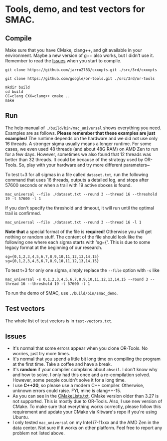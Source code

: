 # Tools, demo, and test vectors for SMAC.

## Compile

Make sure that you have CMake, clang++, and git available in your environment. Maybe a new version of g++ also works, but I didn't use it. Remember to read the [Issues](https://github.com/0NG/smac-tools?tab=readme-ov-file#issues) when you start to compile.
```
git clone https://github.com/jarro2783/cxxopts.git ./src/3rd/cxxopts

git clone https://github.com/google/or-tools.git ./src/3rd/or-tools

mkdir build
cd build
CC=clang CXX=clang++ cmake ..
make
```

## Run

The help manual of `./build/bin/mac_universal` shows everything you need. Examples are as follows.
**Please remember that these examples are just examples!**
The runtime depends on the hardware and we did not use only 16 threads.
A stronger sigma usually means a longer runtime.
For some cases, we even used 48 threads (and about 48G RAM) on AMD Zen to run for a few days.
However, sometimes we also found that 12 threads was better than 32 threads.
It could be because of the strategy used by OR-Tools.
So, play with your hardware and try more different parameters~

To test t+3 for all sigmas in a file called `dataset.txt`, run the following command that uses 16 threads, outputs a detailed log, and stops after 57600 seconds or when a trail with 19 active sboxes is found.
```
mac_universal --file ./dataset.txt --round 3 --thread 16 --threshold 19 -t 57600 -l 1
```
If you don't specify the threshold and timeout, it will run until the optimal trail is confirmed.
```
mac_universal --file ./dataset.txt --round 3 --thread 16 -l 1
```
**Note that** a special format of the file is **required**! Otherwise you will get nothing or random stuff. The content of the file should look like the following one where each sigma starts with 'sg={'. This is due to some legacy format at the beginning of our research.
```
sg={0,1,2,3,4,5,6,7,8,9,10,11,12,13,14,15}
sg={0,1,2,3,4,5,6,7,8,9,10,11,12,13,14,15}
```

To test t+3 for only one sigma, simply replace the `--file` option with `-s` like
```
mac_universal -s 0,1,2,3,4,5,6,7,8,9,10,11,12,13,14,15 --round 3 --thread 16 --threshold 19 -t 57600 -l 1
```

To run the demo of SMAC, use `./build/bin/smac_demo`.

## Test vectors

The whole list of test vectors is in `test-vectors.txt`.

## Issues

* It's normal that some errors appear when you clone OR-Tools. No worries, just try more times.
* It's normal that you spend a little bit long time on compiling the program at the first time. Take a coffee and have a break.
* It's **random** if your complier complains about `abseil`. I don't know why and how to solve. I only had this once and a re-compilation solved. However, some people couldn't solve it for a long time.
* I use **C++20**, so please use a modern C++ compiler. Otherwise, unknown errors could raise. FYI, mine is clang++-15.
* As you can see in the [CMakeLists.txt](https://github.com/0NG/smac-tools/blob/main/CMakeLists.txt), CMake version older than 3.27 is not supported. This is mostly due to OR-Tools. Also, I use new version of CMake. To make sure that everything works correctly, please follow this requirement and update your CMake via Kitware's repo if you're using Ubuntu.
* I only tested `mac_universal` on my Intel i7-11xxx and the AMD Zen in the data center. Not sure if it works on other platform. Feel free to report any problem not listed above.
